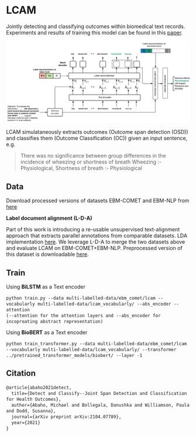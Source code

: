 # LCAM

Jointly detecting and classifying outcomes within biomedical text records. Experiments and results of training this model
can be found in this [paper](https://arxiv.org/pdf/2104.07789.pdf).

<img src='img/LCAM-architecture.png'>

LCAM simulataneously extracts outcomes (Outcome span detection (OSD)) and classifies them (Outcome Classification (OC)) given an input sentence, e.g.
> There was no significance between group differences in the incidence of wheezing or shortness of breath
> Wheezing :- Physiological, Shortness of breath :- Physiological

<!-- > <table>
  <tr>
    <th>OSD</th>
    <th>OC</th>
  </tr>
  <tr>
    <td>Wheezing</td>
    <td>Physiological</td>
  </tr>
  <tr>
    <td>Shortness of breath</td>
    <td>Physiological</td>
  </tr>
 > </table> -->

## Data
Download processed versions of datasets EBM-COMET and EBM-NLP from [here](https://drive.google.com/file/d/1J5PXFVk48uzcrNnrS7mufEdJppCQaisN/view?usp=sharing)

**Label document alignment (L-D-A)**

Part of this work is introducing a re-usable unsupervised text-alignment approach that extracts parallel annotations from comparable datasets.
LDA implementation [here](https://drive.google.com/file/d/1J5PXFVk48uzcrNnrS7mufEdJppCQaisN/view?usp=sharing). We leverage L-D-A to merge the two datasets above and evaluate LCAM on EBM-COMET+EBM-NLP. Preprocessed version of this dataset is downloadable [here](https://drive.google.com/file/d/1JA7-2yl0UA4t2KkFEAfY5QMqoe62gi-Q/view?usp=sharing).

## Train
Using **BiLSTM** as a Text encoder
```
python train.py --data multi-labelled-data/ebm_comet/lcam --vocabularly multi-labelled-data/lcam_vocabularly/ --abs_encoder --attention
(--attention for the attention layers and --abs_encoder for incoproating abstract representation)
```

Using **BioBERT** as a Text encoder
```
python train_transformer.py --data multi-labelled-data/ebm_comet/lcam --vocabularly multi-labelled-data/lcam_vocabularly/ --transformer ../pretrained_transformer_models/biobert/ --layer -1
```

## Citation
```
@article{abaho2021detect,
  title={Detect and Classify--Joint Span Detection and Classification for Health Outcomes},
  author={Abaho, Michael and Bollegala, Danushka and Williamson, Paula and Dodd, Susanna},
  journal={arXiv preprint arXiv:2104.07789},
  year={2021}
}

